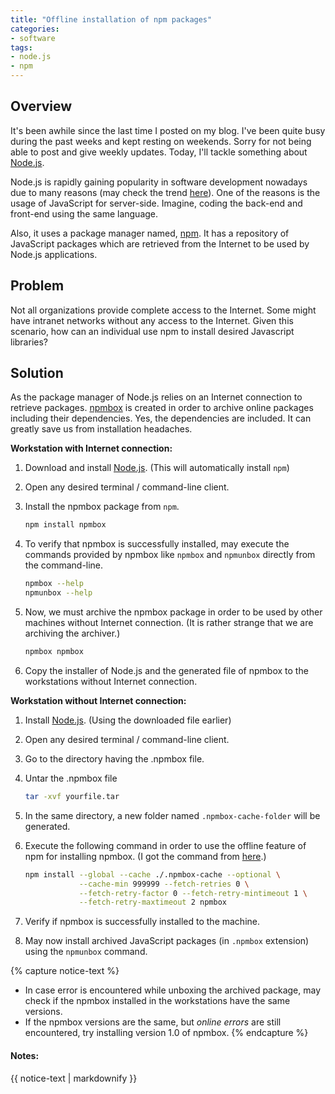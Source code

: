 ```yaml
---
title: "Offline installation of npm packages"
categories:
- software
tags:
- node.js
- npm
---
```


## Overview

It's been awhile since the last time I posted on my blog. I've been quite busy during the past weeks and kept resting on weekends. Sorry for not being able to post and give weekly updates. Today, I'll tackle something about [Node.js][Node.js].

Node.js is rapidly gaining popularity in software development nowadays due to many reasons (may check the trend [here][node.js-trend]). One of the reasons is the usage of JavaScript for server-side. Imagine, coding the back-end and front-end using the same language.

Also, it uses a package manager named, [npm][npm]. It has a repository of JavaScript packages which are retrieved from the Internet to be used by Node.js applications.

## Problem

Not all organizations provide complete access to the Internet. Some might have intranet networks without any access to the Internet. Given this scenario, how can an individual use npm to install desired Javascript libraries?

## Solution

As the package manager of Node.js relies on an Internet connection to retrieve packages. [npmbox][npmbox] is created in order to archive online packages including their dependencies. Yes, the dependencies are included. It can greatly save us from installation headaches.

**Workstation with Internet connection:**

1. Download and install [Node.js][Node.js]. (This will automatically install `npm`)
2. Open any desired terminal / command-line client.
3. Install the npmbox package from `npm`.

    ```bash
    npm install npmbox
    ```

3. To verify that npmbox is successfully installed, may execute the commands provided by npmbox like `npmbox` and `npmunbox` directly from the command-line.

    ```bash
    npmbox --help
    npmunbox --help
    ```

4. Now, we must archive the npmbox package in order to be used by other machines without Internet connection. (It is rather strange that we are archiving the archiver.)

    ```bash
    npmbox npmbox
    ```

5. Copy the installer of Node.js and the generated file of npmbox to the workstations without Internet connection.

**Workstation without Internet connection:**

1. Install [Node.js][Node.js]. (Using the downloaded file earlier)
2. Open any desired terminal / command-line client.
3. Go to the directory having the .npmbox file.
4. Untar the .npmbox file

    ```bash
    tar -xvf yourfile.tar
    ```

5. In the same directory, a new folder named `.npmbox-cache-folder` will be generated.
6. Execute the following command in order to use the offline feature of npm for installing npmbox. (I got the command from [here][npm-offline-command].)

    ```bash
    npm install --global --cache ./.npmbox-cache --optional \
                --cache-min 999999 --fetch-retries 0 \
                --fetch-retry-factor 0 --fetch-retry-mintimeout 1 \
                --fetch-retry-maxtimeout 2 npmbox
    ```

7. Verify if npmbox is successfully installed to the machine.
8. May now install archived JavaScript packages (in `.npmbox` extension) using the `npmunbox` command.

{% capture notice-text %}
* In case error is encountered while unboxing the archived package, may check if the npmbox installed in the workstations have the same versions.
* If the npmbox versions are the same, but *online errors* are still encountered, try installing version 1.0 of npmbox.
{% endcapture %}

<div class="notice--info">
  <h4>Notes:</h4>
  {{ notice-text | markdownify }}
</div>

[node.js]: https://nodejs.org/
[npm]: https://www.npmjs.com/
[npmbox]: https://www.npmjs.com/package/npmbox
[npm-offline-command]: http://stackoverflow.com/questions/25549730/install-npmbox-on-a-windows-offline-machine
[node.js-trend]: https://blog.risingstack.com/how-google-sees-node-js/
